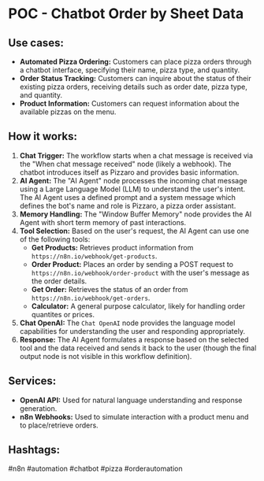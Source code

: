 # POC - Chatbot Order by Sheet Data

## Use cases:

*   **Automated Pizza Ordering:** Customers can place pizza orders through a chatbot interface, specifying their name, pizza type, and quantity.
*   **Order Status Tracking:** Customers can inquire about the status of their existing pizza orders, receiving details such as order date, pizza type, and quantity.
*   **Product Information:** Customers can request information about the available pizzas on the menu.

## How it works:

1.  **Chat Trigger:** The workflow starts when a chat message is received via the "When chat message received" node (likely a webhook). The chatbot introduces itself as Pizzaro and provides basic information.
2.  **AI Agent:** The "AI Agent" node processes the incoming chat message using a Large Language Model (LLM) to understand the user's intent. The AI Agent uses a defined prompt and a system message which defines the bot's name and role is Pizzaro, a pizza order assistant.
3.  **Memory Handling:** The "Window Buffer Memory" node provides the AI Agent with short term memory of past interactions.
4.  **Tool Selection:** Based on the user's request, the AI Agent can use one of the following tools:
    *   **Get Products:** Retrieves product information from `https://n8n.io/webhook/get-products`.
    *   **Order Product:** Places an order by sending a POST request to `https://n8n.io/webhook/order-product` with the user's message as the order details.
    *   **Get Order:** Retrieves the status of an order from `https://n8n.io/webhook/get-orders`.
    *   **Calculator:** A general purpose calculator, likely for handling order quantites or prices.
5.  **Chat OpenAI:** The `Chat OpenAI` node provides the language model capabilities for understanding the user and responding appropriately.
6.  **Response:** The AI Agent formulates a response based on the selected tool and the data received and sends it back to the user (though the final output node is not visible in this workflow definition).

## Services:

*   **OpenAI API:** Used for natural language understanding and response generation.
*   **n8n Webhooks:** Used to simulate interaction with a product menu and to place/retrieve orders.

## Hashtags:

#n8n #automation #chatbot #pizza #orderautomation
